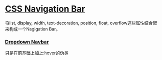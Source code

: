 # [CSS Navigation Bar](https://www.w3schools.com/css/css_navbar.asp)
将list, display, width, text-decoration, position, float, overflow这些属性结合起来构成一个Nagigation Bar。
### [Dropdown Navbar](https://www.w3schools.com/css/tryit.asp?filename=trycss_dropdown_navbar)
只是在前基础上加上:hover的伪类

